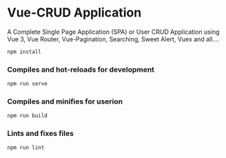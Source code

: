 # Vue-CRUD Application
A Complete Single Page Application (SPA) or User CRUD Application using Vue 3, Vue Router, Vue-Pagination, Searching, Sweet Alert, Vuex and all....


```bash
npm install
```


### Compiles and hot-reloads for development
```bash
npm run serve
```

### Compiles and minifies for userion
```bash
npm run build
```

### Lints and fixes files
```bash
npm run lint
```
